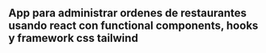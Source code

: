 ## App para administrar ordenes de restaurantes usando react con functional components, hooks y framework css tailwind